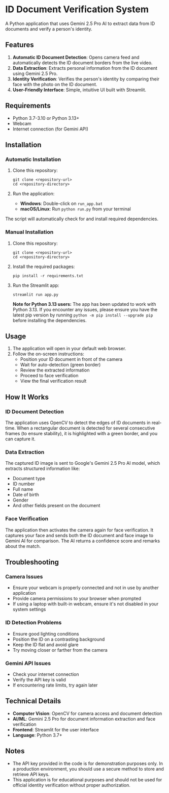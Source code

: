 # ID Document Verification System

A Python application that uses Gemini 2.5 Pro AI to extract data from ID documents and verify a person's identity.

## Features

1. **Automatic ID Document Detection**: Opens camera feed and automatically detects the ID document borders from the live video.
2. **Data Extraction**: Extracts personal information from the ID document using Gemini 2.5 Pro.
3. **Identity Verification**: Verifies the person's identity by comparing their face with the photo on the ID document.
4. **User-Friendly Interface**: Simple, intuitive UI built with Streamlit.

## Requirements

- Python 3.7-3.10 or Python 3.13+
- Webcam
- Internet connection (for Gemini API)

## Installation

### Automatic Installation

1. Clone this repository:
   ```
   git clone <repository-url>
   cd <repository-directory>
   ```

2. Run the application:
   - **Windows**: Double-click on `run_app.bat`
   - **macOS/Linux**: Run `python run.py` from your terminal

The script will automatically check for and install required dependencies.

### Manual Installation

1. Clone this repository:
   ```
   git clone <repository-url>
   cd <repository-directory>
   ```

2. Install the required packages:
   ```
   pip install -r requirements.txt
   ```

3. Run the Streamlit app:
   ```
   streamlit run app.py
   ```

   **Note for Python 3.13 users:** The app has been updated to work with Python 3.13. If you encounter any issues, please ensure you have the latest pip version by running `python -m pip install --upgrade pip` before installing the dependencies.

## Usage

1. The application will open in your default web browser.
2. Follow the on-screen instructions:
   - Position your ID document in front of the camera
   - Wait for auto-detection (green border)
   - Review the extracted information
   - Proceed to face verification
   - View the final verification result

## How It Works

### ID Document Detection

The application uses OpenCV to detect the edges of ID documents in real-time. When a rectangular document is detected for several consecutive frames (to ensure stability), it is highlighted with a green border, and you can capture it.

### Data Extraction

The captured ID image is sent to Google's Gemini 2.5 Pro AI model, which extracts structured information like:
- Document type
- ID number
- Full name
- Date of birth
- Gender
- And other fields present on the document

### Face Verification

The application then activates the camera again for face verification. It captures your face and sends both the ID document and face image to Gemini AI for comparison. The AI returns a confidence score and remarks about the match.

## Troubleshooting

### Camera Issues

- Ensure your webcam is properly connected and not in use by another application
- Provide camera permissions to your browser when prompted
- If using a laptop with built-in webcam, ensure it's not disabled in your system settings

### ID Detection Problems

- Ensure good lighting conditions
- Position the ID on a contrasting background
- Keep the ID flat and avoid glare
- Try moving closer or farther from the camera

### Gemini API Issues

- Check your internet connection
- Verify the API key is valid
- If encountering rate limits, try again later

## Technical Details

- **Computer Vision**: OpenCV for camera access and document detection
- **AI/ML**: Gemini 2.5 Pro for document information extraction and face verification
- **Frontend**: Streamlit for the user interface
- **Language**: Python 3.7+

## Notes

- The API key provided in the code is for demonstration purposes only. In a production environment, you should use a secure method to store and retrieve API keys.
- This application is for educational purposes and should not be used for official identity verification without proper authorization. 